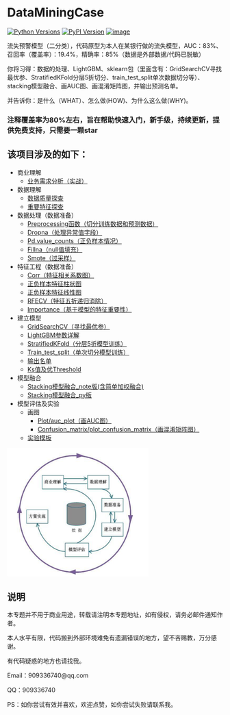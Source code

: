 # DataMiningCase
<a href="https://pypi.org/project/lightgbm" rel="nofollow"><img src="https://camo.githubusercontent.com/34244ae628b4cb096fa26305abc1304e5d1b5e33/68747470733a2f2f696d672e736869656c64732e696f2f707970692f707976657273696f6e732f6c6967687467626d2e7376673f6c6f676f3d707974686f6e266c6f676f436f6c6f723d7768697465" alt="Python Versions" data-canonical-src="https://img.shields.io/pypi/pyversions/lightgbm.svg?logo=python&amp;logoColor=white" style="max-width:100%;"></a>
<a href="https://pypi.org/project/lightgbm" rel="nofollow"><img src="https://camo.githubusercontent.com/e78e5fa3a797f79dfb9179ae5d4c34f5409d45b9/68747470733a2f2f696d672e736869656c64732e696f2f707970692f762f6c6967687467626d2e7376673f6c6f676f3d70797069266c6f676f436f6c6f723d7768697465" alt="PyPI Version" data-canonical-src="https://img.shields.io/pypi/v/lightgbm.svg?logo=pypi&amp;logoColor=white" style="max-width:100%;"></a>
[![image](https://img.shields.io/badge/conda-jupyter-deepgreen.svg)](https://www.anaconda.com/)

<p> 流失预警模型（二分类），代码原型为本人在某银行做的流失模型，AUC：83%、召回率（覆盖率）：19.4%，精确率：85%（数据是外部数据/代码已脱敏）
<p>你将习得：数据的处理、LightGBM、sklearn包（里面含有：GridSearchCV寻找最优参、StratifiedKFold分层5折切分、train_test_split单次数据切分等）、stacking模型融合、画AUC图、画混淆矩阵图，并输出预测名单。
<p>并告诉你：是什么（WHAT）、怎么做(HOW)、为什么这么做(WHY)。




### 注释覆盖率为80%左右，旨在帮助快速入门，新手级，持续更新，提供免费支持，只需要一颗star

## 该项目涉及的如下：

<ul>
  <li>商业理解
    <ul>
      <li><a href='https://github.com/ben1234560/DataMiningCase/blob/master/doc/%E4%B8%9A%E5%8A%A1%E9%9C%80%E6%B1%82%E5%88%86%E6%9E%90.md'>业务需求分析（实战）</a>
    </ul>
  </li>
  <li>数据理解
    <ul>
      <li> <a href='https://github.com/ben1234560/DataMiningCase/blob/master/doc/%E6%95%B0%E6%8D%AE%E7%90%86%E8%A7%A3.md'>数据质量探查</a>
      <li> <a href='https://github.com/ben1234560/DataMiningCase/blob/master/doc/%E6%95%B0%E6%8D%AE%E7%90%86%E8%A7%A3.md'>重要特征探查</a>
    </ul>
  </li>
  <li> 数据处理（数据准备）
    <ul>
      <li> <a href='https://github.com/ben1234560/DataMiningCase/blob/master/py/preprocessing.py'>Preprocessing函数（切分训练数据和预测数据）</a>
      </li>
      <li> <a href='https://github.com/ben1234560/DataMiningCase/blob/master/py/preprocessing.py'>Dropna（处理异常值字段）</a>
      <li> <a href='https://github.com/ben1234560/DataMiningCase/blob/master/py/preprocessing.py'>Pd.value_counts（正负样本情况）</a>
      <li> <a href='https://github.com/ben1234560/DataMiningCase/blob/master/py/preprocessing.py'>Fillna（null值填充）</a>
      <li> <a href='https://github.com/ben1234560/DataMiningCase/blob/master/py/over_smote_.py'>Smote（过采样）</a>
    </ul>
  <li> 特征工程（数据准备）
      <ul>
          <li>
              <a href='https://github.com/ben1234560/DataMiningCase/blob/master/py/corr_plt.py'>Corr（特征相关系数图）</a>
          </li>
          <li>
              <a href='https://github.com/ben1234560/DataMiningCase/blob/master/py/bar_plt.py'>正负样本特征柱状图</a>
          </li>
          <li>
              <a href='https://github.com/ben1234560/DataMiningCase/blob/master/py/kde_plt.py'>正负样本特征线性图</a>
          </li>
          <li>
              <a href='https://github.com/ben1234560/DataMiningCase/blob/master/py/rfecv_.py'>RFECV（特征五折递归消除）</a>
          </li>
          <li>
              <a href='https://github.com/ben1234560/DataMiningCase/blob/master/py/importance_plt.py'>Importance（基于模型的特征重要性）</a>
          </li>
      </ul>
  <li> 建立模型
    <ul>
      <li> <a href='https://github.com/ben1234560/DataMiningCase/blob/master/py/just_num_leaves.py'>GridSearchCV（寻找最优参）</a>
      <li> <a href='https://github.com/microsoft/LightGBM/blob/master/docs/Parameters.rst'>LightGBM参数详解</a>
      <li> <a href='https://github.com/ben1234560/DataMiningCase/blob/master/py/train_5_cross.py'>StratifiedKFold（分层5折模型训练）</a>
      <li> <a href='https://github.com/ben1234560/DataMiningCase/blob/master/py/train_2_cross.py'>Train_test_split（单次切分模型训练）</a>
      <li> <a href='https://github.com/ben1234560/DataMiningCase/blob/master/py/train_5_cross.py'>输出名单</a>
      <li> <a href='https://github.com/ben1234560/DataMiningCase/blob/master/py/metrics_ks.py'>Ks值及优Threshold</a>
    </ul>
  <li> 模型融合
      <ul>
          <li><a href='https://github.com/ben1234560/DataMiningCase/blob/master/notebook/%E6%A8%A1%E5%9E%8B%E8%9E%8D%E5%90%88.ipynb'>Stacking模型融合_note版(含简单加权融合)</a>
          <li><a href='https://github.com/ben1234560/DataMiningCase/blob/master/py/stacking_fusion.py'>Stacking模型融合_py版</a></li>
          </li>
      </ul>
  <li> 模型评估及实验
    <ul>
      <li> 画图
        <ul>
          <li> <a href='https://github.com/ben1234560/DataMiningCase/blob/master/py/auc_plot.py'>Plot/auc_plot（画AUC图）</a>
          <li> <a href='https://github.com/ben1234560/DataMiningCase/blob/master/py/metrics_plot.py'>Confusion_matrix/plot_confusion_matrix（画混淆矩阵图）</a>
        </ul>
    </ul>
    <ul>
      <li><a href='https://github.com/ben1234560/DataMiningCase/tree/master/doc'>实验模板</a>
    </ul> 
</ul>
<img src="assets/数据挖掘流程图.png" alt="数据挖掘流程图" title="数据挖掘流程图" width="330"  height = "300" />

## 说明
<p> 本专题并不用于商业用途，转载请注明本专题地址，如有侵权，请务必邮件通知作者。
<p> 本人水平有限，代码搬到外部环境难免有遗漏错误的地方，望不吝赐教，万分感谢。
<p> 有代码疑惑的地方也请找我。
<p> Email：909336740@qq.com
<p> QQ：909336740
<p> PS：如你尝试有效并喜欢，欢迎点赞，如你尝试失败请联系我。

